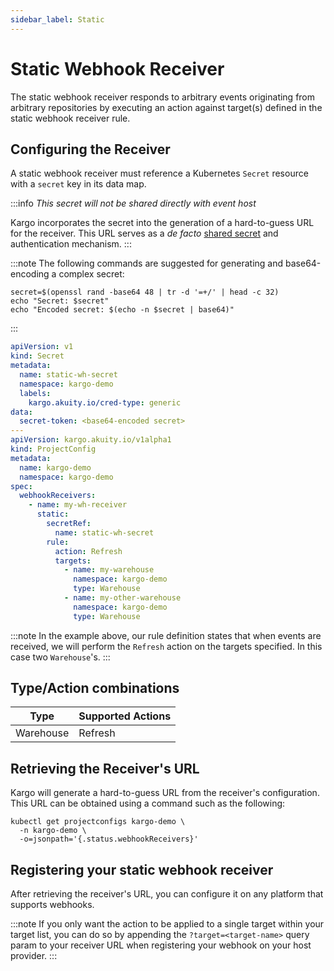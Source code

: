 ```yaml
---
sidebar_label: Static
---
```


# Static Webhook Receiver

The static webhook receiver responds to arbitrary events originating
from arbitrary repositories by executing an action against target(s) defined
in the static webhook receiver rule.

## Configuring the Receiver

A static webhook receiver must reference a Kubernetes `Secret` resource with a
`secret` key in its data map.

:::info
_This secret will not be shared directly with event host_

Kargo incorporates the secret into the generation of a hard-to-guess URL for the
receiver. This URL serves as a _de facto_
[shared secret](https://en.wikipedia.org/wiki/Shared_secret) and authentication
mechanism.
:::

:::note
The following commands are suggested for generating and base64-encoding a
complex secret:

```shell
secret=$(openssl rand -base64 48 | tr -d '=+/' | head -c 32)
echo "Secret: $secret"
echo "Encoded secret: $(echo -n $secret | base64)"
```

:::

```yaml
apiVersion: v1
kind: Secret
metadata:
  name: static-wh-secret
  namespace: kargo-demo
  labels:
    kargo.akuity.io/cred-type: generic
data:
  secret-token: <base64-encoded secret>
---
apiVersion: kargo.akuity.io/v1alpha1
kind: ProjectConfig
metadata:
  name: kargo-demo
  namespace: kargo-demo
spec:
  webhookReceivers: 
    - name: my-wh-receiver
      static:
        secretRef:
          name: static-wh-secret
        rule:
          action: Refresh
          targets:
            - name: my-warehouse
              namespace: kargo-demo
              type: Warehouse
            - name: my-other-warehouse
              namespace: kargo-demo
              type: Warehouse
```

:::note
In the example above, our rule definition states that when events are received, 
we will perform the `Refresh` action on the targets specified. In this case 
two `Warehouse`'s.
:::

## Type/Action combinations


| Type  |  Supported Actions |
|---|---|
| Warehouse  |  Refresh |

## Retrieving the Receiver's URL

Kargo will generate a hard-to-guess URL from the receiver's configuration. This
URL can be obtained using a command such as the following:

```shell
kubectl get projectconfigs kargo-demo \
  -n kargo-demo \
  -o=jsonpath='{.status.webhookReceivers}'
```

## Registering your static webhook receiver

After retrieving the receiver's URL, you can configure it on any platform
that supports webhooks.

:::note
If you only want the action to be applied to a single target within your target
list, you can do so by appending the `?target=<target-name>` query param to your receiver URL when registering your webhook on your host provider.
:::